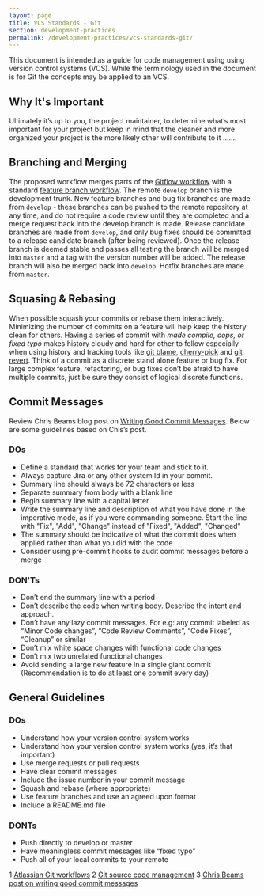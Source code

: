 ```yaml
---
layout: page
title: VCS Standards - Git
section: development-practices
permalink: /development-practices/vcs-standards-git/
---
```


This document is intended as a guide for code management using using version 
control systems (VCS). While the terminology used in the document is for Git 
the concepts may be applied to an VCS.

## Why It's Important
Ultimately it’s up to you, the project maintainer, to determine what’s most 
important for your project but keep in mind that the cleaner and more organized
your project is the more likely other will contribute to it …….

## Branching and Merging
The proposed workflow merges parts of the [Gitflow workflow][1] with a 
standard [feature branch workflow][2]. The remote `develop` branch is the 
development trunk. New feature branches and bug fix branches are made from 
`develop` - these branches can be pushed to the remote repository at any time,
and do not require a code review until they are completed and a merge request
back into the develop branch is made. Release candidate branches are made from
`develop`, and only bug fixes should be committed to a release candidate branch
(after being reviewed). Once the release branch is deemed stable and passes all
testing the branch will be merged into `master` and a tag with the version 
number will be added. The release branch will also be merged back into 
`develop`.  Hotfix branches are made from `master`. 

## Squasing & Rebasing
When possible squash your commits or rebase them interactively. Minimizing the
number of commits on a feature will help keep the history clean for others.
Having a series of commit with _made compile, oops, or fixed typo_ makes 
history cloudy and hard for other to follow especially when using history and
tracking tools like [git blame][3], [cherry-pick][4] and [git revert][5]. 
Think of a commit as a discrete stand alone feature or bug fix. For large
complex feature, refactoring, or bug fixes don’t be afraid to have multiple
commits, just be sure they consist of logical discrete functions. 

## Commit Messages
Review Chris Beams blog post on [Writing Good Commit Messages][6]. Below are 
some guidelines based on Chis’s post. 

### DOs
* Define a standard that works for your team and stick to it.
* Always capture Jira or any other system Id in your commit. 
* Summary line should always be 72 characters or less
* Separate summary from body with a blank line
* Begin summary line with a capital letter
* Write the summary line and description of what you have done in the 
  imperative mode, as if you were commanding someone. Start the line with 
  "Fix", "Add", "Change" instead of "Fixed", "Added", "Changed”
* The summary should be indicative of what the commit does when applied 
  rather than what you did with the code
* Consider using pre-commit hooks to audit commit messages before a merge

### DON'Ts
* Don’t end the summary line with a period
* Don’t describe the code when writing body. Describe the intent and approach.
* Don’t have any lazy commit messages. For e.g: any commit labeled as “Minor 
  Code changes”, “Code Review Comments”, “Code Fixes”, “Cleanup” or similar
* Don’t mix white space changes with functional code changes
* Don’t mix two unrelated functional changes
* Avoid sending a large new feature in a single giant commit (Recommendation is
  to do at least one commit every day)

## General Guidelines
### DOs
* Understand how your version control system works
* Understand how your version control system works (yes, it’s that important)
* Use merge requests or pull requests
* Have clear commit messages
* Include the issue number in your commit message
* Squash and rebase (where appropriate)
* Use feature branches and use an agreed upon format
* Include a README.md file 

### DONTs
* Push directly to develop or master
* Have meaningless commit messages like “fixed typo”
* Push all of your local commits to your remote

1 [Atlassian Git workflows][1]
2 [Git source code management][7]
3 [Chris Beams post on writing good commit messages][6]

[1]: https://www.atlassian.com/git/workflows#!workflow-gitflow
[2]: https://www.atlassian.com/git/workflows#!workflow-feature-branch
[3]: https://git-scm.com/docs/git-blame
[4]: https://git-scm.com/docs/git-cherry-pick
[5]: https://git-scm.com/docs/git-revert
[6]: https://chris.beams.io/posts/git-commit/
[7]: https://git-scm.com/
